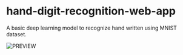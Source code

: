 # hand-digit-recognition-web-app

A basic deep learning model to recognize hand written using MNIST dataset.

![PREVIEW](https://github.com/Mario-Vishal/hand-digit-recognition-web-app/app.gif)
